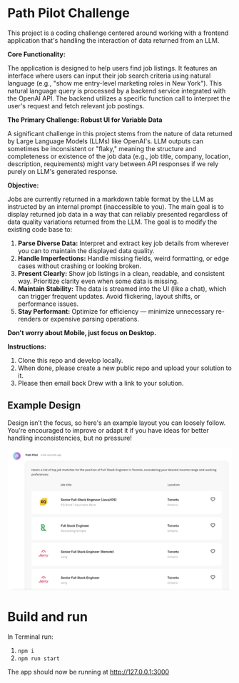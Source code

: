 # Path Pilot Challenge
This project is a coding challenge centered around working with a frontend application that's handling the interaction of data returned from an LLM.

**Core Functionality:**

The application is designed to help users find job listings. It features an interface where users can input their job search criteria using natural language (e.g., "show me entry-level marketing roles in New York"). This natural language query is processed by a backend service integrated with the OpenAI API. The backend utilizes a specific function call to interpret the user's request and fetch relevant job postings.

**The Primary Challenge: Robust UI for Variable Data**

A significant challenge in this project stems from the nature of data returned by Large Language Models (LLMs) like OpenAI's. LLM outputs can sometimes be inconsistent or "flaky," meaning the structure and completeness or existence of the job data (e.g., job title, company, location, description, requirements) might vary between API responses if we rely purely on LLM's generated response.

**Objective:**

Jobs are currently returned in a markdown table format by the LLM as instructed by an internal prompt (inaccessible to you).
The main goal is to display returned job data in a way that can reliably presented regardless of data quality variations returned from the LLM. The goal is to modify the existing code base to:

1. **Parse Diverse Data:** Interpret and extract key job details from wherever you can to maintain the displayed data quality.
2. **Handle Imperfections:** Handle missing fields, weird formatting, or edge cases without crashing or looking broken.
3. **Present Clearly:** Show job listings in a clean, readable, and consistent way. Prioritize clarity even when some data is missing.
4. **Maintain Stability:** The data is streamed into the UI (like a chat), which can trigger frequent updates. Avoid flickering, layout shifts, or performance issues.
5. **Stay Performant:** Optimize for efficiency — minimize unnecessary re-renders or expensive parsing operations.

**Don't worry about Mobile, just focus on Desktop.**

**Instructions:**

1. Clone this repo and develop locally.
2. When done, please create a new public repo and upload your solution to it.
3. Please then email back Drew with a link to your solution.



## Example Design

Design isn’t the focus, so here's an example layout you can loosely follow. You’re encouraged to improve or adapt it if you have ideas for better handling inconsistencies, but no pressure!

![Example Design](./EXAMPLE_DESIGN.png)

# Build and run

In Terminal run:
1. `npm i`
2. `npm run start`

The app should now be running at http://127.0.0.1:3000
